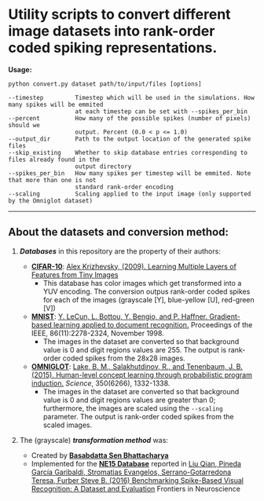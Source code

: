 # Utility scripts to convert different image datasets into rank-order coded spiking representations. 


**Usage:**

    python convert.py dataset path/to/input/files [options]

    --timestep         Timestep which will be used in the simulations. How many spikes will be emmited 
                       at each timestep can be set with --spikes_per_bin
    --percent          How many of the possible spikes (number of pixels) should we 
                       output. Percent (0.0 < p <= 1.0)
    --output_dir       Path to the output location of the generated spike files
    --skip_existing    Whether to skip database entries corresponding to files already found in the 
                       output directory
    --spikes_per_bin   How many spikes per timestep will be emmited. Note that more than one is not 
                       standard rank-order encoding
    --scaling          Scaling applied to the input image (only supported by the Omniglot dataset)

    
---    

## About the datasets and conversion method:

1. ___Databases___ in this repository are the property of their authors:

   * __[CIFAR-10](https://www.cs.toronto.edu/~kriz/cifar.html)__: [Alex Krizhevsky, (2009). Learning Multiple Layers of Features from Tiny Images](https://www.cs.toronto.edu/~kriz/learning-features-2009-TR.pdf)
      * This database has color images which get transformed into a YUV encoding. The conversion outpus rank-order coded spikes for each of the images (grayscale [Y], blue-yellow [U],  red-green [V])
   * __[MNIST](http://yann.lecun.com/exdb/mnist/)__: [Y. LeCun, L. Bottou, Y. Bengio, and P. Haffner. Gradient-based learning applied to document recognition.](http://yann.lecun.com/exdb/publis/index.html#lecun-98) Proceedings of the IEEE, 86(11):2278-2324, November 1998.
      * The images in the dataset are converted so that background value is 0 and digit regions values are 255. The output is rank-order coded spikes from the 28x28 images.
   * __[OMNIGLOT](https://github.com/brendenlake/omniglot)__: [Lake, B. M., Salakhutdinov, R., and Tenenbaum, J. B. (2015). Human-level concept learning through probabilistic program induction.](http://www.sciencemag.org/content/350/6266/1332.short) _Science_, 350(6266), 1332-1338.
      * The images in the dataset are converted so that background value is 0 and digit regions values are greater than 0; furthermore, the images are scaled using the `--scaling` parameter. The output is rank-order coded spikes from the scaled images.

2. The (grayscale) ___transformation method___ was:
   * Created by __[Basabdatta Sen Bhattacharya](https://sites.google.com/site/bsenbhattacharya/)__
   * Implemented for the __[NE15 Database](https://github.com/NEvision/NE15)__ reported in [Liu Qian, Pineda García Garibaldi, Stromatias Evangelos, Serrano-Gotarredona Teresa, Furber Steve B. (2016) Benchmarking Spike-Based Visual Recognition: A Dataset and Evaluation](https://www.frontiersin.org/article/10.3389/fnins.2016.00496) Frontiers in Neuroscience

